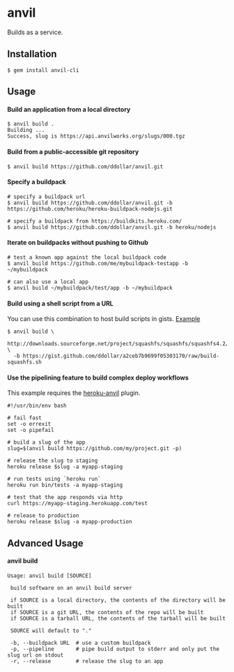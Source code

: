 # anvil

Builds as a service.

## Installation

    $ gem install anvil-cli

## Usage

#### Build an application from a local directory

    $ anvil build .
    Building ...
    Success, slug is https://api.anvilworks.org/slugs/000.tgz

#### Build from a public-accessible git repository

    $ anvil build https://github.com/ddollar/anvil.git
    
#### Specify a buildpack

    # specify a buildpack url
    $ anvil build https://github.com/ddollar/anvil.git -b https://github.com/heroku/heroku-buildpack-nodejs.git
    
    # specify a buildpack from https://buildkits.heroku.com/
    $ anvil build https://github.com/ddollar/anvil.git -b heroku/nodejs
    
#### Iterate on buildpacks without pushing to Github

    # test a known app against the local buildpack code
    $ anvil build https://github.com/me/mybuildpack-testapp -b ~/mybuildpack
    
    # can also use a local app
    $ anvil build ~/mybuildpack/test/app -b ~/mybuildpack
    
#### Build using a shell script from a URL

You can use this combination to host build scripts in gists. [Example](https://gist.github.com/ddollar/a2ceb7b9699f05303170)

    $ anvil build \
      http://downloads.sourceforge.net/project/squashfs/squashfs/squashfs4.2/squashfs4.2.tar.gz \
      -b https://gist.github.com/ddollar/a2ceb7b9699f05303170/raw/build-squashfs.sh

#### Use the pipelining feature to build complex deploy workflows

This example requires the [heroku-anvil](https://github.com/ddollar/heroku-anvil) plugin.

    #!/usr/bin/env bash
    
    # fail fast
    set -o errexit
    set -o pipefail
    
    # build a slug of the app
    slug=$(anvil build https://github.com/my/project.git -p)

    # release the slug to staging
    heroku release $slug -a myapp-staging
    
    # run tests using `heroku run`
    heroku run bin/tests -a myapp-staging
    
    # test that the app responds via http
    curl https://myapp-staging.herokuapp.com/test
    
    # release to production
    heroku release $slug -a myapp-production

## Advanced Usage

#### anvil build

    Usage: anvil build [SOURCE]

     build software on an anvil build server

     if SOURCE is a local directory, the contents of the directory will be built
     if SOURCE is a git URL, the contents of the repo will be built
     if SOURCE is a tarball URL, the contents of the tarball will be built

     SOURCE will default to "."

     -b, --buildpack URL  # use a custom buildpack
     -p, --pipeline       # pipe build output to stderr and only put the slug url on stdout
     -r, --release        # release the slug to an app
